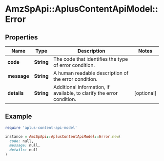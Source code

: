 # AmzSpApi::AplusContentApiModel::Error

## Properties

| Name | Type | Description | Notes |
| ---- | ---- | ----------- | ----- |
| **code** | **String** | The code that identifies the type of error condition. |  |
| **message** | **String** | A human readable description of the error condition. |  |
| **details** | **String** | Additional information, if available, to clarify the error condition. | [optional] |

## Example

```ruby
require 'aplus-content-api-model'

instance = AmzSpApi::AplusContentApiModel::Error.new(
  code: null,
  message: null,
  details: null
)
```

